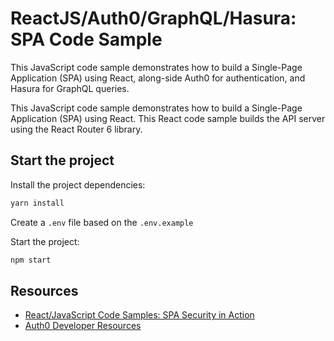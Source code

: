 # ReactJS/Auth0/GraphQL/Hasura: SPA Code Sample

This JavaScript code sample demonstrates how to build a Single-Page Application (SPA) using React, along-side Auth0 for authentication, and Hasura for GraphQL queries.

This JavaScript code sample demonstrates how to build a Single-Page Application (SPA) using React. This React code sample builds the API server using the React Router 6 library.

## Start the project

Install the project dependencies:

```bash
yarn install
```

Create a `.env` file based on the `.env.example`

Start the project:

```bash
npm start
```

## Resources

- [React/JavaScript Code Samples: SPA Security in Action](https://developer.auth0.com/resources/code-samples/spa/react)
- [Auth0 Developer Resources](https://developer.auth0.com/resources)
